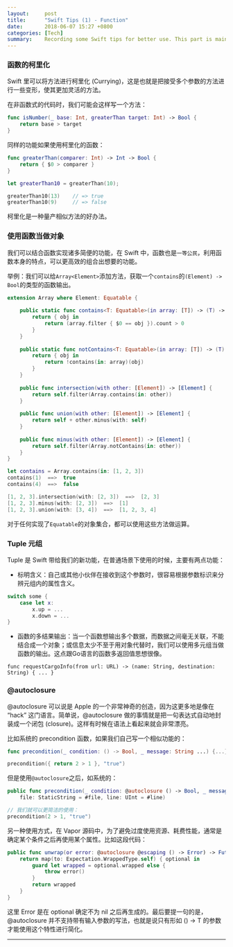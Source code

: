 ```yaml
---
layout: 	post
title:  	"Swift Tips (1) - Function"
date:   	2018-06-07 15:27 +0800
categories: [Tech]
summary: 	Recording some Swift tips for better use. This part is mainly about functions.
---
```


### 函数的柯里化

Swift 里可以将方法进行柯里化 (Currying)，这是也就是把接受多个参数的方法进行一些变形，使其更加灵活的方法。

在非函数式的代码时，我们可能会这样写一个方法：

```swift
func isNumber(_ base: Int, greaterThan target: Int) -> Bool {
	return base > target
}
```

同样的功能如果使用柯里化的函数：

```swift
func greaterThan(comparer: Int) -> Int -> Bool {
    return { $0 > comparer }
}

let greaterThan10 = greaterThan(10);

greaterThan10(13)    // => true
greaterThan10(9)     // => false
```

柯里化是一种量产相似方法的好办法。

### 使用函数当做对象

我们可以结合函数实现诸多简便的功能，在 Swift 中，函数也是`一等公民`，利用函数本身的特点，可以更高效的组合出想要的功能。

举例：我们可以给`Array<Element>`添加方法，获取一个`contains`的`(Element) -> Bool`的类型的函数输出。

```swift
extension Array where Element: Equatable {
    
    public static func contains<T: Equatable>(in array: [T]) -> (T) -> Bool {
        return { obj in
            return (array.filter { $0 == obj }).count > 0
        }
    }
    
    public static func notContains<T: Equatable>(in array: [T]) -> (T) -> Bool {
        return { obj in
            return !contains(in: array)(obj)
        }
    }
    
    public func intersection(with other: [Element]) -> [Element] {
        return self.filter(Array.contains(in: other))
    }
    
    public func union(with other: [Element]) -> [Element] {
        return self + other.minus(with: self)
    }
    
    public func minus(with other: [Element]) -> [Element] {
        return self.filter(Array.notContains(in: other))
    }
}

let contains = Array.contains(in: [1, 2, 3])
contains(1)  ==>  true
contains(4)  ==>  false

[1, 2, 3].intersection(with: [2, 3])  ==>  [2, 3]
[1, 2, 3].minus(with: [2, 3])  ==>  [1]
[1, 2, 3].union(with: [3, 4])  ==>  [1, 2, 3, 4]

```

对于任何实现了`Equatable`的对象集合，都可以使用这些方法做运算。

### Tuple 元组

Tuple 是 Swift 带给我们的新功能，在普通场景下使用的时候，主要有两点功能：

- 标明含义：自己或其他小伙伴在接收到这个参数时，很容易根据参数标识来分辨元组内的属性含义。

```swift
switch some {
	case let x:
		x.up = ...
		x.down = ...
}
```


- 函数的多结果输出：当一个函数想输出多个数据，而数据之间毫无关联，不能结合成一个对象；或信息太少不至于用对象代替时，我们可以使用多元组当做函数的输出。这点跟Go语言的函数多返回值思想很像。

```
func requestCargoInfo(from url: URL) -> (name: String, destination: String) { ... }
```


### @autoclosure

@autoclosure 可以说是 Apple 的一个非常神奇的创造，因为这更多地是像在 “hack” 这门语言。简单说，@autoclosure 做的事情就是把一句表达式自动地封装成一个闭包 (closure)。这样有时候在语法上看起来就会非常漂亮。

比如系统的 precondition 函数，如果我们自己写一个相似功能的：

```swift
func precondition(_ condition: () -> Bool, _ message: String ...) {...}

precondition({ return 2 > 1 }, "true")
```

但是使用`@autoclosure`之后，如系统的：

```swift
public func precondition(_ condition: @autoclosure () -> Bool, _ message: @autoclosure () -> String = default, 
	file: StaticString = #file, line: UInt = #line)

// 我们就可以更简洁的使用：
precondition(2 > 1, "true")
```

另一种使用方式，在 Vapor 源码中，为了避免过度使用资源、耗费性能，通常是确定某个条件之后再使用某个属性。比如这段代码：

```swift
public func unwrap(or error: @autoclosure @escaping () -> Error) -> Future<Expectation.WrappedType> {
    return map(to: Expectation.WrappedType.self) { optional in
        guard let wrapped = optional.wrapped else {
            throw error()
        }
        return wrapped
	}
}
```

这里 Error 是在 optional 确定不为 nil 之后再生成的。最后要提一句的是，@autoclosure 并不支持带有输入参数的写法，也就是说只有形如 () -> T 的参数才能使用这个特性进行简化。

---

